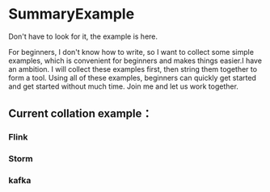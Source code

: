 # SummaryExample
 Don't have to look for it, the example is here.
 
For beginners, I don't know how to write, so I want to collect some simple examples, which is convenient for beginners and makes things easier.I have an ambition. I will collect these examples first, then string them together to form a tool. Using all of these examples, beginners can quickly get started and get started without much time. Join me and let us work together.


 
 ##  Current collation example：
 ### Flink
 ### Storm
 ### kafka
